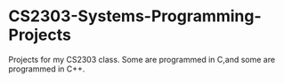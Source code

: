 # CS2303-Systems-Programming-Projects
Projects for my CS2303 class. Some are programmed in C,and some are programmed in C++. 
